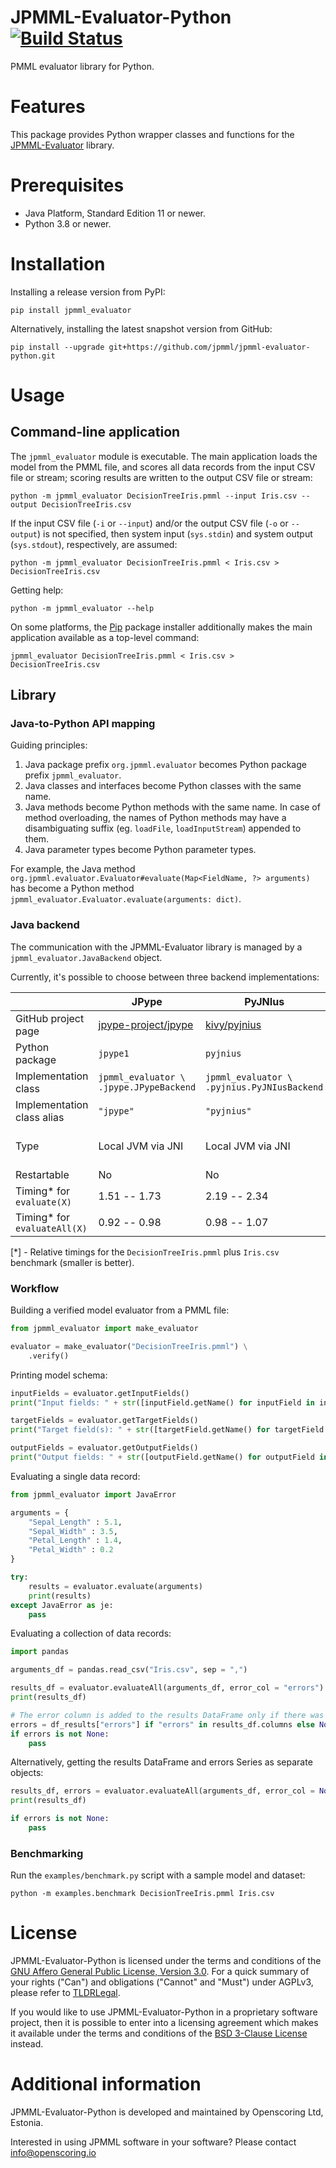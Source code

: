JPMML-Evaluator-Python [![Build Status](https://github.com/jpmml/jpmml-evaluator-python/workflows/pytest/badge.svg)](https://github.com/jpmml/jpmml-evaluator-python/actions?query=workflow%3A%22pytest%22)
======================

PMML evaluator library for Python.

# Features #

This package provides Python wrapper classes and functions for the [JPMML-Evaluator](https://github.com/jpmml/jpmml-evaluator) library.

# Prerequisites #

* Java Platform, Standard Edition 11 or newer.
* Python 3.8 or newer.

# Installation #

Installing a release version from PyPI:

```
pip install jpmml_evaluator
```

Alternatively, installing the latest snapshot version from GitHub:

```
pip install --upgrade git+https://github.com/jpmml/jpmml-evaluator-python.git
```

# Usage #

## Command-line application ##

The `jpmml_evaluator` module is executable.
The main application loads the model from the PMML file, and scores all data records from the input CSV file or stream; scoring results are written to the output CSV file or stream:

```
python -m jpmml_evaluator DecisionTreeIris.pmml --input Iris.csv --output DecisionTreeIris.csv
```

If the input CSV file (`-i` or `--input`) and/or the output CSV file (`-o` or `--output`) is not specified, then system input (`sys.stdin`) and system output (`sys.stdout`), respectively, are assumed:

```
python -m jpmml_evaluator DecisionTreeIris.pmml < Iris.csv > DecisionTreeIris.csv
```

Getting help:

```
python -m jpmml_evaluator --help
```

On some platforms, the [Pip](https://pypi.org/project/pip/) package installer additionally makes the main application available as a top-level command:

```
jpmml_evaluator DecisionTreeIris.pmml < Iris.csv > DecisionTreeIris.csv
```

## Library ##

### Java-to-Python API mapping ###

Guiding principles:

1. Java package prefix `org.jpmml.evaluator` becomes Python package prefix `jpmml_evaluator`.
2. Java classes and interfaces become Python classes with the same name.
3. Java methods become Python methods with the same name. In case of method overloading, the names of Python methods may have a disambiguating suffix (eg. `loadFile`, `loadInputStream`) appended to them.
4. Java parameter types become Python parameter types.

For example, the Java method `org.jpmml.evaluator.Evaluator#evaluate(Map<FieldName, ?> arguments)` has become a Python method `jpmml_evaluator.Evaluator.evaluate(arguments: dict)`.

### Java backend ###

The communication with the JPMML-Evaluator library is managed by a `jpmml_evaluator.JavaBackend` object.

Currently, it's possible to choose between three backend implementations:

| &nbsp; | JPype | PyJNIus | Py4J |
|--------|-------|---------|------|
| GitHub project page | [jpype-project/jpype](https://github.com/jpype-project/jpype) | [kivy/pyjnius](https://github.com/kivy/pyjnius) | [bartdag/py4j](https://github.com/bartdag/py4j) |
| Python package | `jpype1` | `pyjnius` | `py4j` |
| Implementation class | `jpmml_evaluator \` `.jpype.JPypeBackend` | `jpmml_evaluator \` `.pyjnius.PyJNIusBackend` | `jpmml_evaluator \` `.py4j.Py4JBackend` |
| Implementation class alias | `"jpype"` | `"pyjnius"` | `"py4j"` |
| Type | Local JVM via JNI | Local JVM via JNI | Local or remote JVM via TCP/IP sockets |
| Restartable | No | No | Yes |
| Timing* for `evaluate(X)` | 1.51 -- 1.73 | 2.19 -- 2.34 | 10.12 -- 10.73 |
| Timing* for `evaluateAll(X)` | 0.92 -- 0.98 | 0.98 -- 1.07 | 1.29 -- 1.40 |

[*] - Relative timings for the `DecisionTreeIris.pmml` plus `Iris.csv` benchmark (smaller is better).

### Workflow ###

Building a verified model evaluator from a PMML file:

```python
from jpmml_evaluator import make_evaluator

evaluator = make_evaluator("DecisionTreeIris.pmml") \
	.verify()
```

Printing model schema:

```python
inputFields = evaluator.getInputFields()
print("Input fields: " + str([inputField.getName() for inputField in inputFields]))

targetFields = evaluator.getTargetFields()
print("Target field(s): " + str([targetField.getName() for targetField in targetFields]))

outputFields = evaluator.getOutputFields()
print("Output fields: " + str([outputField.getName() for outputField in outputFields]))
```

Evaluating a single data record:

```python
from jpmml_evaluator import JavaError

arguments = {
	"Sepal_Length" : 5.1,
	"Sepal_Width" : 3.5,
	"Petal_Length" : 1.4,
	"Petal_Width" : 0.2
}

try:
	results = evaluator.evaluate(arguments)
	print(results)
except JavaError as je:
	pass
```

Evaluating a collection of data records:

```python
import pandas

arguments_df = pandas.read_csv("Iris.csv", sep = ",")

results_df = evaluator.evaluateAll(arguments_df, error_col = "errors")
print(results_df)

# The error column is added to the results DataFrame only if there was something erroneous happening
errors = df_results["errors"] if "errors" in results_df.columns else None
if errors is not None:
	pass
```

Alternatively, getting the results DataFrame and errors Series as separate objects:

```python
results_df, errors = evaluator.evaluateAll(arguments_df, error_col = None)
print(results_df)

if errors is not None:
	pass
```

### Benchmarking ###

Run the `examples/benchmark.py` script with a sample model and dataset:

```
python -m examples.benchmark DecisionTreeIris.pmml Iris.csv
```

# License #

JPMML-Evaluator-Python is licensed under the terms and conditions of the [GNU Affero General Public License, Version 3.0](https://www.gnu.org/licenses/agpl-3.0.html).
For a quick summary of your rights ("Can") and obligations ("Cannot" and "Must") under AGPLv3, please refer to [TLDRLegal](https://tldrlegal.com/license/gnu-affero-general-public-license-v3-(agpl-3.0)).

If you would like to use JPMML-Evaluator-Python in a proprietary software project, then it is possible to enter into a licensing agreement which makes it available under the terms and conditions of the [BSD 3-Clause License](https://opensource.org/licenses/BSD-3-Clause) instead.

# Additional information #

JPMML-Evaluator-Python is developed and maintained by Openscoring Ltd, Estonia.

Interested in using JPMML software in your software? Please contact [info@openscoring.io](mailto:info@openscoring.io)
